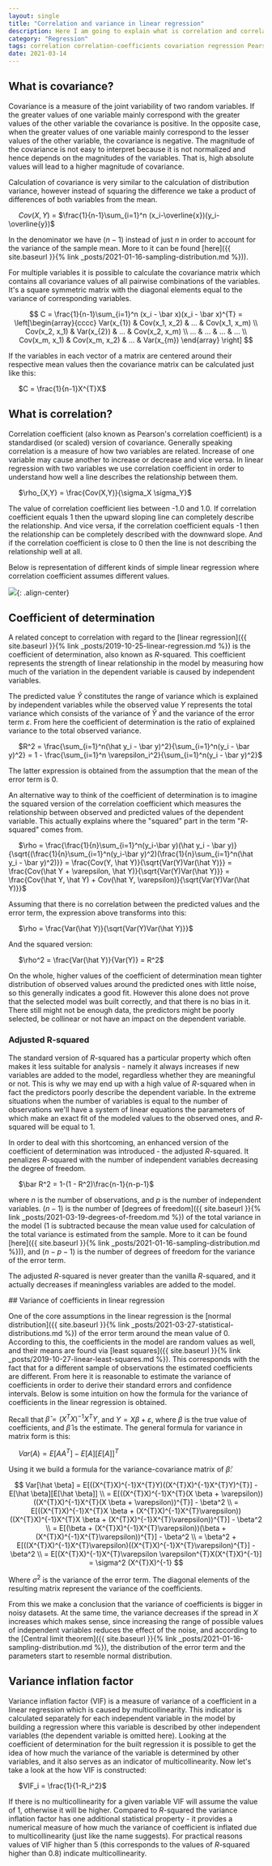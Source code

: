 ```yaml
---
layout: single
title: "Correlation and variance in linear regression"
description: Here I am going to explain what is correlation and correlation coefficients, the intuition behind their calculations and how they may be useful
category: "Regression"
tags: correlation correlation-coefficients covariation regression Pearson's-correlation-coefficient coefficient-of-determination r-squared adjusted-r-squared regression-model variation error-term variance-of-coefficients covariance-matrix variance
date: 2021-03-14
---
```


## What is covariance?

Covariance is a measure of the joint variability of two random variables. If the greater values of one variable mainly correspond with the greater values of the other variable the covariance is positive. In the opposite case, when the greater values of one variable mainly correspond to the lesser values of the other variable, the covariance is negative. The magnitude of the covariance is not easy to interpret because it is not normalized and hence depends on the magnitudes of the variables. That is, high absolute values will lead to a higher magnitude of covariance.

Calculation of covariance is very similar to the calculation of distribution variance, however instead of squaring the difference we take a product of differences of both variables from the mean.

&nbsp;&nbsp;&nbsp;&nbsp;
$Cov(X,Y)$ = $\frac{1}{n-1}\sum_{i=1}^n (x_i-\overline{x})(y_i-\overline{y})$

In the denominator we have $(n-1)$ instead of just $n$ in order to account for the variance of the sample mean. More to it can be found [here]({{ site.baseurl }}{% link _posts/2021-01-16-sampling-distribution.md %})).

For multiple variables it is possible to calculate the covariance matrix which contains all covariance values of all pairwise combinations of the variables. It's a square symmetric matrix with the diagonal elements equal to the variance of corresponding variables.

$$
C = \frac{1}{n-1}\sum_{i=1}^n (x_i - \bar x)(x_i - \bar x)^{T} =
\left[\begin{array}{cccc}
Var(x_{1}) & Cov(x_1, x_2) & ... & Cov(x_1, x_m) \\
Cov(x_2, x_1) & Var(x_{2}) & ... & Cov(x_2, x_m) \\
... & ... & ... & ... \\
Cov(x_m, x_1) & Cov(x_m, x_2) & ... & Var(x_{m})
\end{array} \right]
$$

If the variables in each vector of a matrix are centered around their respective mean values then the covariance matrix can be calculated just like this:

&nbsp;&nbsp;&nbsp;&nbsp;
$C = \frac{1}{n-1}X^{T}X$

## What is correlation?

Correlation coefficient (also known as Pearson's correlation coefficient) is a standardised (or scaled) version of covariance. Generally speaking correlation is a measure of how two variables are related. Increase of one variable may cause another to increase or decrease and vice versa. In linear regression with two variables we use correlation coefficient in order to understand how well a line describes the relationship between them.

&nbsp;&nbsp;&nbsp;&nbsp;
$\rho_{X,Y} = \frac{Cov(X,Y)}{\sigma_X \sigma_Y}$

The value of correlation coefficient lies between -1.0 and 1.0. If correlation coefficient equals 1 then the upward sloping line can completely describe the relationship. And vice versa, if the correlation coefficient equals -1 then the relationship can be completely described with the downward slope. And if the correlation coefficient is close to 0 then the line is not describing the relationship well at all.

Below is representation of different kinds of simple linear regression where correlation coefficient assumes different values.

![](/assets/images/regression/correlation_demo.png){: .align-center}

## Coefficient of determination

A related concept to correlation with regard to the [linear regression]({{ site.baseurl }}{% link _posts/2019-10-25-linear-regression.md %}) is the coefficient of determination, also known as $R$-squared. This coefficient represents the strength of linear relationship in the model by measuring how much of the variation in the dependent variable is caused by independent variables.

The predicted value $\hat Y$ constitutes the range of variance which is explained by independent variables while the observed value $Y$ represents the total variance which consists of the variance of $\hat Y$ and the variance of the error term $\varepsilon$. From here the coefficient of determination is the ratio of explained variance to the total observed variance.

&nbsp;&nbsp;&nbsp;&nbsp;
$R^2 = \frac{\sum_{i=1}^n(\hat y_i - \bar y)^2}{\sum_{i=1}^n(y_i - \bar y)^2} = 1 - \frac{\sum_{i=1}^n \varepsilon_i^2}{\sum_{i=1}^n(y_i - \bar y)^2}$

The latter expression is obtained from the assumption that the mean of the error term is 0.

An alternative way to think of the coefficient of determination is to imagine the squared version of the correlation coefficient which measures the relationship between observed and predicted values of the dependent variable. This actually explains where the "squared" part in the term "$R$-squared" comes from.

&nbsp;&nbsp;&nbsp;&nbsp;
$\rho = \frac{\frac{1}{n}\sum_{i=1}^n(y_i-\bar y)(\hat y_i - \bar y)}{\sqrt{(\frac{1}{n}\sum_{i=1}^n(y_i-\bar y)^2)(\frac{1}{n}\sum_{i=1}^n(\hat y_i - \bar y)^2)}} = \frac{Cov(Y, \hat Y)}{\sqrt{Var(Y)Var(\hat Y)}} = \frac{Cov(\hat Y + \varepsilon, \hat Y)}{\sqrt{Var(Y)Var(\hat Y)}} = \frac{Cov(\hat Y, \hat Y) + Cov(\hat Y, \varepsilon)}{\sqrt{Var(Y)Var(\hat Y)}}$

Assuming that there is no correlation between the predicted values and the error term, the expression above transforms into this:

&nbsp;&nbsp;&nbsp;&nbsp;
$\rho = \frac{Var(\hat Y)}{\sqrt{Var(Y)Var(\hat Y)}}$

And the squared version:

&nbsp;&nbsp;&nbsp;&nbsp;
$\rho^2 = \frac{Var(\hat Y)}{Var(Y)} = R^2$

On the whole, higher values of the coefficient of determination mean tighter distribution of observed values around the predicted ones with little noise, so this generally indicates a good fit. However this alone does not prove that the selected model was built correctly, and that there is no bias in it. There still might not be enough data, the predictors might be poorly selected, be collinear or not have an impact on the dependent variable.

### Adjusted R-squared

The standard version of $R$-squared has a particular property which often makes it less suitable for analysis - namely it always increases if new variables are added to the model, regardless whether they are meaningful or not. This is why we may end up with a high value of $R$-squared when in fact the predictors poorly describe the dependent variable. In the extreme situations when the number of variables is equal to the number of observations we'll have a system of linear equations the parameters of which make an exact fit of the modeled values to the observed ones, and $R$-squared will be equal to 1.

In order to deal with this shortcoming, an enhanced version of the coefficient of determination was introduced - the adjusted $R$-squared. It penalizes $R$-squared with the number of independent variables decreasing the degree of freedom.

&nbsp;&nbsp;&nbsp;&nbsp;
$\bar R^2 = 1-(1 - R^2)\frac{n-1}{n-p-1}$

where $n$ is the number of observations, and $p$ is the number of independent variables. $(n-1)$ is the number of [degrees of freedom]({{ site.baseurl }}{% link _posts/2021-03-19-degrees-of-freedom.md %}) of the total variance in the model (1 is subtracted because the mean value used for calculation of the total variance is estimated from the sample. More to it can be found [here]({{ site.baseurl }}{% link _posts/2021-01-16-sampling-distribution.md %})), and $(n-p-1)$ is the number of degrees of freedom for the variance of the error term.

The adjusted $R$-squared is never greater than the vanilla $R$-squared, and it actually decreases if meaningless variables are added to the model.

<div id='variance_coefficients'/>
## Variance of coefficients in linear regression

One of the core assumptions in the linear regression is the [normal distribution]({{ site.baseurl }}{% link _posts/2021-03-27-statistical-distributions.md %}) of the error term around the mean value of 0. According to this, the coefficients in the model are random values as well, and their means are found via [least squares]({{ site.baseurl }}{% link _posts/2019-10-27-linear-least-squares.md %}). This corresponds with the fact that for a different sample of observations the estimated coefficients are different. From here it is reasonable to estimate the variance of coefficients in order to derive their standard errors and confidence intervals. Below is some intuition on how the formula for the variance of coefficients in the linear regression is obtained.

Recall that $\hat \beta = (X^{T}X)^{-1}X^{T}Y$, and $Y = X \beta + \varepsilon$, where $\beta$ is the true value of coefficients, and $\hat \beta$ is the estimate. The general formula for variance in matrix form is this:

&nbsp;&nbsp;&nbsp;&nbsp;
$Var(A) = E[AA^{T}]-E[A][E[A]]^{T}$

Using it we build a formula for the variance-covariance matrix of $\hat \beta$:

$$
Var[\hat \beta] = E[((X^{T}X)^{-1}X^{T}Y)((X^{T}X)^{-1}X^{T}Y)^{T}] - E[\hat \beta][E[\hat \beta]] \\
= E[((X^{T}X)^{-1}X^{T}(X \beta + \varepsilon))((X^{T}X)^{-1}X^{T}(X \beta + \varepsilon))^{T}] - \beta^2 \\
= E[((X^{T}X)^{-1}X^{T}X \beta + (X^{T}X)^{-1}X^{T}\varepsilon))((X^{T}X)^{-1}X^{T}X \beta + (X^{T}X)^{-1}X^{T}\varepsilon))^{T}] - \beta^2 \\
= E[(\beta + (X^{T}X)^{-1}X^{T}\varepsilon))(\beta + (X^{T}X)^{-1}X^{T}\varepsilon))^{T}] - \beta^2 \\
= \beta^2 + E[((X^{T}X)^{-1}X^{T}\varepsilon)((X^{T}X)^{-1}X^{T}\varepsilon)^{T}] - \beta^2 \\
= E[(X^{T}X)^{-1}X^{T}\varepsilon \varepsilon^{T}X(X^{T}X)^{-1}] = \sigma^2 (X^{T}X)^{-1}
$$

Where $\sigma^2$ is the variance of the error term. The diagonal elements of the resulting matrix represent the variance of the coefficients.

From this we make a conclusion that the variance of coefficients is bigger in noisy datasets. At the same time, the variance decreases if the spread in $X$ increases which makes sense, since increasing the range of possible values of independent variables reduces the effect of the noise, and according to the [Central limit theorem]({{ site.baseurl }}{% link _posts/2021-01-16-sampling-distribution.md %}), the distribution of the error term and the parameters start to resemble normal distribution.

## Variance inflation factor

Variance inflation factor (VIF) is a measure of variance of a coefficient in a linear regression which is caused by multicollinearity. This indicator is calculated separately for each independent variable in the model by building a regression where this variable is described by other independent variables (the dependent variable is omitted here). Looking at the coefficient of determination for the built regression it is possible to get the idea of how much the variance of the variable is determined by other variables, and it also serves as an indicator of multicollinearity. Now let's take a look at the how VIF is constructed:

&nbsp;&nbsp;&nbsp;&nbsp;
$VIF_i = \frac{1}{1-R_i^2}$

If there is no multicollinearity for a given variable VIF will assume the value of 1, otherwise it will be higher. Compared to $R$-squared the variance inflation factor has one additional statistical property - it provides a numerical measure of how much the variance of coefficient is inflated due to multicollinearity (just like the name suggests). For practical reasons values of VIF higher than 5 (this corresponds to the values of $R$-squared higher than 0.8) indicate multicollinearity.